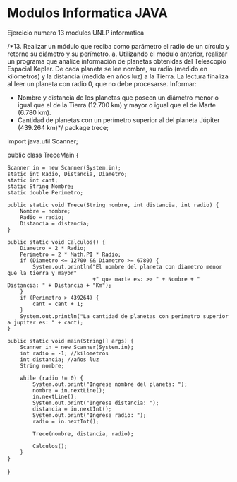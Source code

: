 # Modulos Informatica JAVA
Ejercicio numero 13 modulos UNLP informatica

/*13. Realizar un módulo que reciba como parámetro el radio de un círculo y retorne su diámetro y su perímetro.
a. Utilizando el módulo anterior, realizar un programa que analice información de planetas obtenidas
del Telescopio Espacial Kepler. De cada planeta se lee nombre, su radio (medido en kilómetros) y la
distancia (medida en años luz) a la Tierra. La lectura finaliza al leer un planeta con radio 0, que no
debe procesarse. Informar:
- Nombre y distancia de los planetas que poseen un diámetro menor o igual que el de la Tierra
(12.700 km) y mayor o igual que el de Marte (6.780 km).
- Cantidad de planetas con un perímetro superior al del planeta Júpiter (439.264 km)*/
package trece;

import java.util.Scanner;

public class TreceMain {

    Scanner in = new Scanner(System.in);
    static int Radio, Distancia, Diametro;
    static int cant;
    static String Nombre;
    static double Perimetro;

    public static void Trece(String nombre, int distancia, int radio) {
        Nombre = nombre;
        Radio = radio;
        Distancia = distancia;
    }

    public static void Calculos() {
        Diametro = 2 * Radio;
        Perimetro = 2 * Math.PI * Radio;
        if (Diametro <= 12700 && Diametro >= 6780) {
            System.out.println("El nombre del planeta con diametro menor que la tierra y mayor"
                               +" que marte es: >> " + Nombre + " Distancia: " + Distancia + "Km");
        }
        if (Perimetro > 439264) {
            cant = cant + 1;
        }
        System.out.println("La cantidad de planetas con perimetro superior a jupiter es: " + cant);
    }

    public static void main(String[] args) {
        Scanner in = new Scanner(System.in);
        int radio = -1; //kilometros
        int distancia; //años luz
        String nombre;

        while (radio != 0) {
            System.out.print("Ingrese nombre del planeta: ");
            nombre = in.nextLine();
            in.nextLine();
            System.out.print("Ingrese distancia: ");
            distancia = in.nextInt();
            System.out.print("Ingrese radio: ");
            radio = in.nextInt();

            Trece(nombre, distancia, radio);

            Calculos();
        }
    }
}
